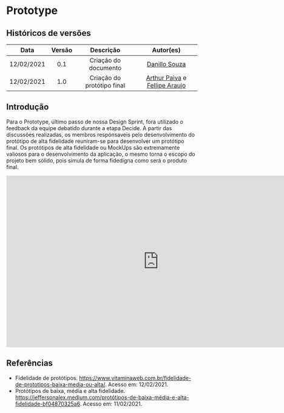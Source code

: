 # Prototype

## Históricos de versões

|    Data    | Versão |         Descrição          |                                               Autor(es)                                               |
| :--------: | :----: | :------------------------: | :---------------------------------------------------------------------------------------------------: |
| 12/02/2021 |  0.1   |    Criação do documento    |                             [Danillo Souza](https://github.com/DanilloGS)                             |
| 12/02/2021 |  1.0   | Criação do protótipo final | [Arthur Paiva](https://github.com/ArthurPaivaT) e [Fellipe Araujo](https://github.com/fellipe-araujo) |


## Introdução

Para o Prototype, último passo de nossa Design Sprint, fora utilizado o feedback da equipe debatido durante a etapa Decide. A partir das discussões realizadas, os membros respónsaveis pelo desenvolvimento do protótipo de alta fidelidade reuniram-se para desenvolver um protótipo final. Os protótipos de alta fidelidade ou MockUps são extremamente valiosos para o desenvolvimento da aplicação, o mesmo torna o escopo do projeto bem sólido, pois simula de forma fidedigna como será o produto final.

<iframe style="border: 1px solid rgba(0, 0, 0, 0.1);" width="800" height="450" src="https://www.figma.com/embed?embed_host=share&url=https%3A%2F%2Fwww.figma.com%2Ffile%2FzL6h4CYyfjxj3XZDJvD4hn%2FH%25C3%25ADgia%3Fnode-id%3D68%253A2" allowfullscreen></iframe>

## Referências

- Fidelidade de protótipos. https://www.vitaminaweb.com.br/fidelidade-de-prototipos-baixa-media-ou-alta/. Acesso em: 12/02/2021.
- Protótipos de baixa, média e alta fidelidade. https://jeffersonalex.medium.com/protótipos-de-baixa-média-e-alta-fidelidade-bf04870325a6. Acesso em: 11/02/2021.
